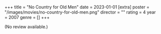 +++
title = "No Country for Old Men"
date = 2023-01-01
[extra]
poster = "/images/movies/no-country-for-old-men.png"
director = ""
rating = 4
year = 2007
genre = []
+++

(No review available.)

